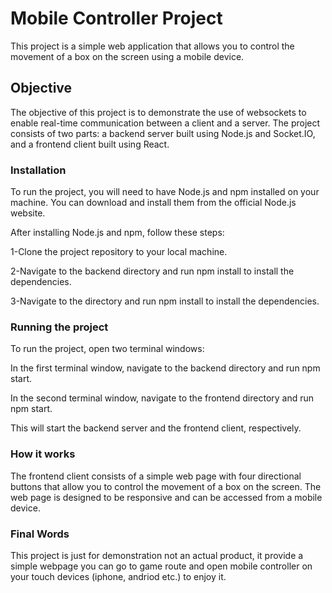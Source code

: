 # Mobile Controller Project

This project is a simple web application that allows you to control the movement of a box on the screen using a mobile device.

## Objective

The objective of this project is to demonstrate the use of websockets to enable real-time communication between a client and a server. The project consists of two parts: a backend server built using Node.js and Socket.IO, and a frontend client built using React.

### Installation

To run the project, you will need to have Node.js and npm installed on your machine. You can download and install them from the official Node.js website.

After installing Node.js and npm, follow these steps:

1-Clone the project repository to your local machine.

2-Navigate to the backend directory and run npm install to install the dependencies.

3-Navigate to the directory and run npm install to install the dependencies.

### Running the project

To run the project, open two terminal windows:

In the first terminal window, navigate to the backend directory and run npm start.

In the second terminal window, navigate to the frontend directory and run npm start.

This will start the backend server and the frontend client, respectively.

### How it works

The frontend client consists of a simple web page with four directional buttons that allow you to control the movement of a box on the screen. The web page is designed to be responsive and can be accessed from a mobile device.

### Final Words
This project is just for demonstration not an actual product, it provide a simple webpage you can go to game route and open mobile controller on your touch devices (iphone, andriod etc.) to enjoy it.
